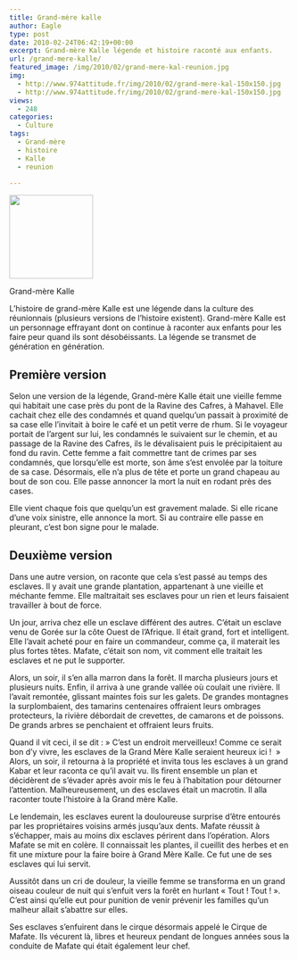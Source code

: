 ```yaml
---
title: Grand-mère kalle
author: Eagle
type: post
date: 2010-02-24T06:42:19+00:00
excerpt: Grand-mère Kalle légende et histoire raconté aux enfants.
url: /grand-mere-kalle/
featured_image: /img/2010/02/grand-mere-kal-reunion.jpg
img:
  - http://www.974attitude.fr/img/2010/02/grand-mere-kal-150x150.jpg
  - http://www.974attitude.fr/img/2010/02/grand-mere-kal-150x150.jpg
views:
  - 248
categories:
  - Culture
tags:
  - Grand-mère
  - histoire
  - Kalle
  - reunion

---
```

<div id="attachment_551" style="width: 160px" class="wp-caption alignright">
  <a href="http://974attitude.fr/grand-mere-kalle/grand-mere-kal/" rel="attachment wp-att-551"><img aria-describedby="caption-attachment-551" src="/img/2010/02/grand-mere-kal-150x150.jpg?resize=150%2C150" alt="" title="grand-mere-kal" width="150" height="150" class="size-thumbnail wp-image-551" data-recalc-dims="1" /></a>
  
  <p id="caption-attachment-551" class="wp-caption-text">
    Grand-mère Kalle
  </p>
</div>


  
L’histoire de grand-mère Kalle est une légende dans la culture des réunionnais (plusieurs versions de l’histoire existent). Grand-mère Kalle est un personnage effrayant dont on continue à raconter aux enfants pour les faire peur quand ils sont désobéissants. La légende se transmet de génération en génération. 

## Première version

Selon une version de la légende, Grand-mère Kalle était une vieille femme qui habitait une case près du pont de la Ravine des Cafres, à Mahavel. Elle cachait chez elle des condamnés et quand quelqu’un passait à proximité de sa case elle l’invitait à boire le café et un petit verre de rhum. Si le voyageur portait de l’argent sur lui, les condamnés le suivaient sur le chemin, et au passage de la Ravine des Cafres, ils le dévalisaient puis le précipitaient au fond du ravin. Cette femme a fait commettre tant de crimes par ses condamnés, que lorsqu’elle est morte, son âme s’est envolée par la toiture de sa case. Désormais, elle n’a plus de tête et porte un grand chapeau au bout de son cou. Elle passe annoncer la mort la nuit en rodant près des cases. 

Elle vient chaque fois que quelqu’un est gravement malade. Si elle ricane d’une voix sinistre, elle annonce la mort. Si au contraire elle passe en pleurant, c’est bon signe pour le malade. 

## Deuxième version

Dans une autre version, on raconte que cela s&rsquo;est passé au temps des esclaves. Il y avait une grande plantation, appartenant à une vieille et méchante femme. Elle maltraitait ses esclaves pour un rien et leurs faisaient travailler à bout de force. 

Un jour, arriva chez elle un esclave différent des autres. C&rsquo;était un esclave venu de Gorée sur la côte Ouest de l&rsquo;Afrique. Il était grand, fort et intelligent. Elle l&rsquo;avait acheté pour en faire un commandeur, comme ça, il materait les plus fortes têtes. Mafate, c&rsquo;était son nom, vit comment elle traitait les esclaves et ne put le supporter. 

Alors, un soir, il s&rsquo;en alla marron dans la forêt. Il marcha plusieurs jours et plusieurs nuits. Enfin, il arriva à une grande vallée où coulait une rivière. Il l&rsquo;avait remontée, glissant maintes fois sur les galets. De grandes montagnes la surplombaient, des tamarins centenaires offraient leurs ombrages protecteurs, la rivière débordait de crevettes, de camarons et de poissons. De grands arbres se penchaient et offraient leurs fruits. 

Quand il vit ceci, il se dit : » C&rsquo;est un endroit merveilleux! Comme ce serait bon d&rsquo;y vivre, les esclaves de la Grand Mère Kalle seraient heureux ici !  » Alors, un soir, il retourna à la propriété et invita tous les esclaves à un grand Kabar et leur raconta ce qu&rsquo;il avait vu. Ils firent ensemble un plan et décidèrent de s&rsquo;évader après avoir mis le feu à l&rsquo;habitation pour détourner l&rsquo;attention. Malheureusement, un des esclaves était un macrotin. Il alla raconter toute l&rsquo;histoire à la Grand mère Kalle. 

Le lendemain, les esclaves eurent la douloureuse surprise d&rsquo;être entourés par les propriétaires voisins armés jusqu&rsquo;aux dents. Mafate réussit à s&rsquo;échapper, mais au moins dix esclaves périrent dans l&rsquo;opération. Alors Mafate se mit en colère. Il connaissait les plantes, il cueillit des herbes et en fit une mixture pour la faire boire à Grand Mère Kalle. Ce fut une de ses esclaves qui lui servit. 

Aussitôt dans un cri de douleur, la vieille femme se transforma en un grand oiseau couleur de nuit qui s&rsquo;enfuit vers la forêt en hurlant « Tout ! Tout ! ». C&rsquo;est ainsi qu&rsquo;elle eut pour punition de venir prévenir les familles qu&rsquo;un malheur allait s&rsquo;abattre sur elles. 

Ses esclaves s&rsquo;enfuirent dans le cirque désormais appelé le Cirque de Mafate. Ils vécurent là, libres et heureux pendant de longues années sous la conduite de Mafate qui était également leur chef.